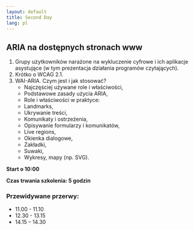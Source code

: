 ```yaml
---
layout: default
title: Second Day
lang: pl
---
```


## ARIA na dostępnych stronach www 

1. Grupy użytkowników narażone na wykluczenie cyfrowe i ich aplikacje asystujące (w tym prezentacja działania programów czytających).
2. Krótko o WCAG 2.1.
3. WAI-ARIA. Czym jest i jak stosować?
    - Najczęściej używane role i właściwości,
    - Podstawowe zasady użycia ARIA,
    - Role i właściwości w praktyce:
    - Landmarks,
    - Ukrywanie treści,
    - Komunikaty i ostrzeżenia,
    - Opisywanie formularzy i komunikatów,
    - Live regions,
    - Okienka dialogowe,
    - Zakładki,
    - Suwaki,
    - Wykresy, mapy (np. SVG).

**Start o 10:00**

**Czas trwania szkolenia: 5 godzin**


### Przewidywane przerwy:

* 11.00 - 11.10
* 12.30 - 13.15
* 14.15 – 14.30